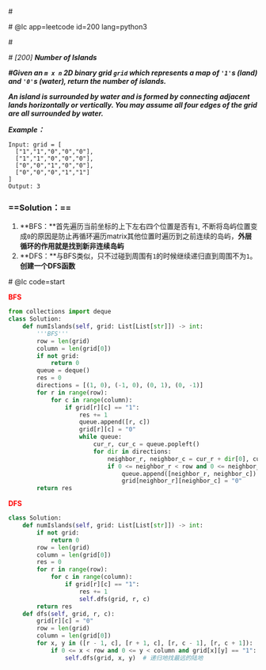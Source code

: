 \#

\# @lc app=leetcode id=200 lang=python3

\#

*\# [200] **Number of Islands***

***\#Given an `m x n` 2D binary grid `grid` which represents a map of `'1'`s (land) and `'0'`s (water), return the number of islands.***

***An island is surrounded by water and is formed by connecting adjacent lands horizontally or vertically. You may assume all four edges of the grid are all surrounded by water.***

***Example：***

```
Input: grid = [
  ["1","1","0","0","0"],
  ["1","1","0","0","0"],
  ["0","0","1","0","0"],
  ["0","0","0","1","1"]
]
Output: 3
```

### ==Solution：==

1. **BFS：**首先遍历当前坐标的上下左右四个位置是否有`1`, 不断将岛屿位置变成`0`的原因是防止再循环遍历matrix其他位置时遍历到之前连续的岛屿，**外层循环的作用就是找到新非连续岛屿**
2. **DFS：**与BFS类似，只不过碰到周围有`1`的时候继续递归直到周围不为`1`。**创建一个DFS函数**

\# @lc code=start

<span style="color:red">**BFS**</span>

```python
from collections import deque
class Solution:
    def numIslands(self, grid: List[List[str]]) -> int:
        '''BFS'''
        row = len(grid)
        column = len(grid[0])
        if not grid:
            return 0
        queue = deque()
        res = 0
        directions = [(1, 0), (-1, 0), (0, 1), (0, -1)]  
        for r in range(row):
            for c in range(column):
                if grid[r][c] == "1":
                    res += 1
                    queue.append([r, c])
                    grid[r][c] = "0"
                    while queue:
                        cur_r, cur_c = queue.popleft()
                        for dir in directions:
                            neighbor_r, neighbor_c = cur_r + dir[0], cur_c + dir[1]
                            if 0 <= neighbor_r < row and 0 <= neighbor_c < column and grid[neighbor_r][neighbor_c] == "1":
                                queue.append([neighbor_r, neighbor_c])
                                grid[neighbor_r][neighbor_c] = "0"
        return res
```

<span style="color:red">**DFS**</span>

```python
class Solution:
    def numIslands(self, grid: List[List[str]]) -> int:
        if not grid:
            return 0
        row = len(grid)
        column = len(grid[0])
        res = 0
        for r in range(row):
            for c in range(column):
                if grid[r][c] == "1":
                    res += 1
                    self.dfs(grid, r, c)
        return res
    def dfs(self, grid, r, c):
        grid[r][c] = "0"
        row = len(grid)
        column = len(grid[0])
        for x, y in ([r - 1, c], [r + 1, c], [r, c - 1], [r, c + 1]):  # DFS也可以这么写循环 不用创建directions
            if 0 <= x < row and 0 <= y < column and grid[x][y] == "1":
                self.dfs(grid, x, y)  # 递归地找最远的陆地
```

